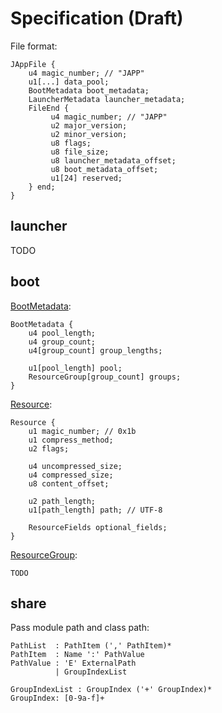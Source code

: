 # Specification (Draft)

File format:

```
JAppFile {
    u4 magic_number; // "JAPP"
    u1[...] data_pool;
    BootMetadata boot_metadata;
    LauncherMetadata launcher_metadata;
    FileEnd {
         u4 magic_number; // "JAPP"
         u2 major_version;
         u2 minor_version;
         u8 flags;
         u8 file_size;
         u8 launcher_metadata_offset;
         u8 boot_metadata_offset;
         u1[24] reserved;
    } end;
}
```

## launcher

TODO

## boot

[BootMetadata](boot/src/main/java/org/glavo/japp/boot/JAppBootMetadata.java):

```
BootMetadata {
    u4 pool_length;
    u4 group_count;
    u4[group_count] group_lengths;

    u1[pool_length] pool;
    ResourceGroup[group_count] groups;
}
```

[Resource](boot/src/main/java/org/glavo/japp/boot/JAppResource.java):

```
Resource {
    u1 magic_number; // 0x1b
    u1 compress_method;
    u2 flags;
    
    u4 uncompressed_size;
    u4 compressed_size;
    u8 content_offset;
    
    u2 path_length;
    u1[path_length] path; // UTF-8  
    
    ResourceFields optional_fields;
}
```

[ResourceGroup](boot/src/main/java/org/glavo/japp/boot/JAppResourceGroup.java):

```
TODO
```

## share

Pass module path and class path:

```
PathList  : PathItem (',' PathItem)*
PathItem  : Name ':' PathValue
PathValue : 'E' ExternalPath 
          | GroupIndexList

GroupIndexList : GroupIndex ('+' GroupIndex)*
GroupIndex: [0-9a-f]+ 
```
